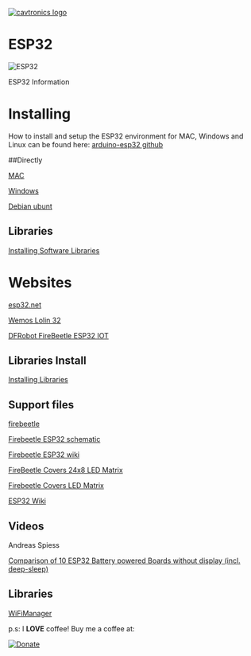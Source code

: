 [![cavtronics logo](https://cldup.com/BhJv2ZU0rj.jpg)](http://www.cavtronics.com "cavtronics")
# ESP32
![ESP32](https://img.shields.io/badge/ESP-32-000000.svg?longCache=true&style=flat&colorA=CC101F)

ESP32 Information

# Installing 
How to install and setup the ESP32 environment for MAC, Windows and Linux can be found here: 
[arduino-esp32 github](https://github.com/espressif/arduino-esp32)

##Directly

[MAC](https://github.com/espressif/arduino-esp32/blob/master/docs/arduino-ide/mac.md)

[Windows](https://github.com/espressif/arduino-esp32/blob/master/docs/arduino-ide/windows.md)

[Debian ubunt](https://github.com/espressif/arduino-esp32/blob/master/docs/arduino-ide/debian_ubuntu.md)



## Libraries
[Installing Software Libraries](https://www.arduino.cc/en/Guide/Libraries)

# Websites

[esp32.net](http://esp32.net/)


[Wemos Lolin 32](https://wiki.wemos.cc/products:lolin32:lolin32)


[DFRobot FireBeetle ESP32 IOT](https://www.dfrobot.com/product-1590.html)

## Libraries Install
[Installing Libraries](https://www.arduino.cc/en/Guide/Libraries)

## Support files
[firebeetle](https://github.com/Arduinolibrary?utf8=%E2%9C%93&tab=repositories&q=firebeetle&type=&language=)

[Firebeetle ESP32 schematic](https://github.com/Robert-MARKII/Document/blob/master/%5BDFR0478%5DFireBeetle%20Board-ESP32\(V1.0\).pdf)

[Firebeetle ESP32 wiki](https://www.dfrobot.com/wiki/index.php/FireBeetle_ESP32_IOT_Microcontroller_\(Supports_Wi-Fi_%26_Bluetooth\)_SKU:_DFR0478)

[FireBeetle Covers 24x8 LED Matrix](https://github.com/Arduinolibrary/FireBeetle_Covers_24x8_LED_Matrix)

[Firebeetle Covers LED Matrix](https://www.dfrobot.com/wiki/index.php/FireBeetle_Covers-24%C3%978_LED_Matrix_\(White\)_SKU:_DFR0484)

[ESP32 Wiki](https://en.wikipedia.org/wiki/ESP32)

## Videos

Andreas Spiess

[Comparison of 10 ESP32 Battery powered Boards without display (incl. deep-sleep)
](https://www.youtube.com/watch?v=-769_YIeGmI)

## Libraries
[WiFiManager](https://github.com/tzapu/WiFiManager/tree/development)

p.s:
I **LOVE** coffee! Buy me a coffee at:   

[![Donate](https://img.shields.io/badge/Donate-PayPal-green.svg)](https://www.paypal.com/cgi-bin/webscr?cmd=_s-xclick&hosted_button_id=ZHBUNDXJXVW4U)




